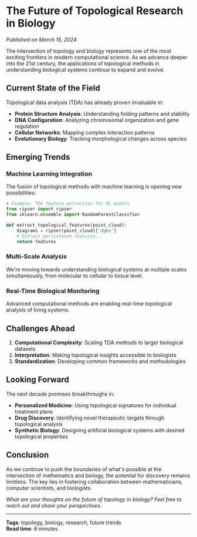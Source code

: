 # The Future of Topological Research in Biology

*Published on March 15, 2024*

The intersection of topology and biology represents one of the most exciting frontiers in modern computational science. As we advance deeper into the 21st century, the applications of topological methods in understanding biological systems continue to expand and evolve.

## Current State of the Field

Topological data analysis (TDA) has already proven invaluable in:

- **Protein Structure Analysis**: Understanding folding patterns and stability
- **DNA Configuration**: Analyzing chromosomal organization and gene regulation
- **Cellular Networks**: Mapping complex interaction patterns
- **Evolutionary Biology**: Tracking morphological changes across species

## Emerging Trends

### Machine Learning Integration

The fusion of topological methods with machine learning is opening new possibilities:

```python
# Example: TDA feature extraction for ML models
from ripser import ripser
from sklearn.ensemble import RandomForestClassifier

def extract_topological_features(point_cloud):
    diagrams = ripser(point_cloud)['dgms']
    # Extract persistence features...
    return features
```

### Multi-Scale Analysis

We're moving towards understanding biological systems at multiple scales simultaneously, from molecular to cellular to tissue level.

### Real-Time Biological Monitoring

Advanced computational methods are enabling real-time topological analysis of living systems.

## Challenges Ahead

1. **Computational Complexity**: Scaling TDA methods to larger biological datasets
2. **Interpretation**: Making topological insights accessible to biologists
3. **Standardization**: Developing common frameworks and methodologies

## Looking Forward

The next decade promises breakthroughs in:

- **Personalized Medicine**: Using topological signatures for individual treatment plans
- **Drug Discovery**: Identifying novel therapeutic targets through topological analysis
- **Synthetic Biology**: Designing artificial biological systems with desired topological properties

## Conclusion

As we continue to push the boundaries of what's possible at the intersection of mathematics and biology, the potential for discovery remains limitless. The key lies in fostering collaboration between mathematicians, computer scientists, and biologists.

*What are your thoughts on the future of topology in biology? Feel free to reach out and share your perspectives.*

---

**Tags**: topology, biology, research, future trends  
**Read time**: 8 minutes 